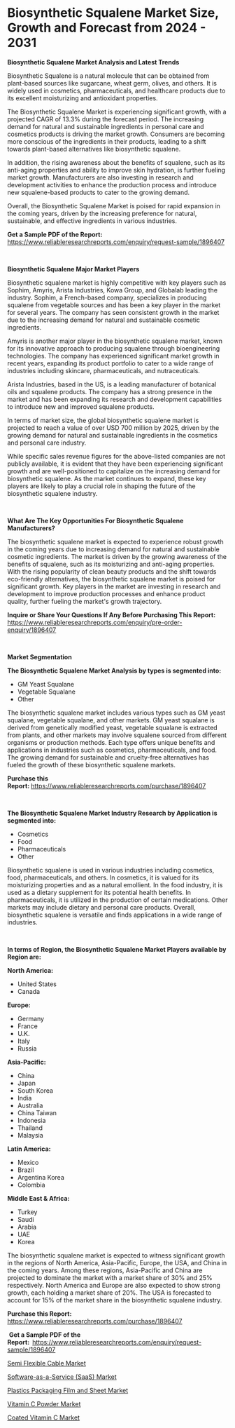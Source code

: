 <p><h1>Biosynthetic Squalene Market Size, Growth and Forecast from 2024 - 2031</h1></p><p><strong>Biosynthetic Squalene Market Analysis and Latest Trends</strong></p>
<p><p>Biosynthetic Squalene is a natural molecule that can be obtained from plant-based sources like sugarcane, wheat germ, olives, and others. It is widely used in cosmetics, pharmaceuticals, and healthcare products due to its excellent moisturizing and antioxidant properties.</p><p>The Biosynthetic Squalene Market is experiencing significant growth, with a projected CAGR of 13.3% during the forecast period. The increasing demand for natural and sustainable ingredients in personal care and cosmetics products is driving the market growth. Consumers are becoming more conscious of the ingredients in their products, leading to a shift towards plant-based alternatives like biosynthetic squalene.</p><p>In addition, the rising awareness about the benefits of squalene, such as its anti-aging properties and ability to improve skin hydration, is further fueling market growth. Manufacturers are also investing in research and development activities to enhance the production process and introduce new squalene-based products to cater to the growing demand.</p><p>Overall, the Biosynthetic Squalene Market is poised for rapid expansion in the coming years, driven by the increasing preference for natural, sustainable, and effective ingredients in various industries.</p></p>
<p><strong>Get a Sample PDF of the Report:&nbsp;</strong> <a href="https://www.reliableresearchreports.com/enquiry/request-sample/1896407">https://www.reliableresearchreports.com/enquiry/request-sample/1896407</a></p>
<p>&nbsp;</p>
<p><strong>Biosynthetic Squalene Major Market Players</strong></p>
<p><p>Biosynthetic squalene market is highly competitive with key players such as Sophim, Amyris, Arista Industries, Kowa Group, and Globalab leading the industry. Sophim, a French-based company, specializes in producing squalene from vegetable sources and has been a key player in the market for several years. The company has seen consistent growth in the market due to the increasing demand for natural and sustainable cosmetic ingredients.</p><p>Amyris is another major player in the biosynthetic squalene market, known for its innovative approach to producing squalene through bioengineering technologies. The company has experienced significant market growth in recent years, expanding its product portfolio to cater to a wide range of industries including skincare, pharmaceuticals, and nutraceuticals.</p><p>Arista Industries, based in the US, is a leading manufacturer of botanical oils and squalene products. The company has a strong presence in the market and has been expanding its research and development capabilities to introduce new and improved squalene products.</p><p>In terms of market size, the global biosynthetic squalene market is projected to reach a value of over USD 700 million by 2025, driven by the growing demand for natural and sustainable ingredients in the cosmetics and personal care industry.</p><p>While specific sales revenue figures for the above-listed companies are not publicly available, it is evident that they have been experiencing significant growth and are well-positioned to capitalize on the increasing demand for biosynthetic squalene. As the market continues to expand, these key players are likely to play a crucial role in shaping the future of the biosynthetic squalene industry.</p></p>
<p>&nbsp;</p>
<p><strong>What Are The Key Opportunities For Biosynthetic Squalene Manufacturers?</strong></p>
<p><p>The biosynthetic squalene market is expected to experience robust growth in the coming years due to increasing demand for natural and sustainable cosmetic ingredients. The market is driven by the growing awareness of the benefits of squalene, such as its moisturizing and anti-aging properties. With the rising popularity of clean beauty products and the shift towards eco-friendly alternatives, the biosynthetic squalene market is poised for significant growth. Key players in the market are investing in research and development to improve production processes and enhance product quality, further fueling the market's growth trajectory.</p></p>
<p><strong>Inquire or Share Your Questions If Any Before Purchasing This Report:</strong> <a href="https://www.reliableresearchreports.com/enquiry/pre-order-enquiry/1896407">https://www.reliableresearchreports.com/enquiry/pre-order-enquiry/1896407</a></p>
<p>&nbsp;</p>
<p><strong>Market Segmentation</strong></p>
<p><strong>The Biosynthetic Squalene Market Analysis by types is segmented into:</strong></p>
<p><ul><li>GM Yeast Squalane</li><li>Vegetable Squalane</li><li>Other</li></ul></p>
<p><p>The biosynthetic squalene market includes various types such as GM yeast squalane, vegetable squalane, and other markets. GM yeast squalane is derived from genetically modified yeast, vegetable squalane is extracted from plants, and other markets may involve squalene sourced from different organisms or production methods. Each type offers unique benefits and applications in industries such as cosmetics, pharmaceuticals, and food. The growing demand for sustainable and cruelty-free alternatives has fueled the growth of these biosynthetic squalene markets.</p></p>
<p><strong>Purchase this Report:&nbsp;</strong><a href="https://www.reliableresearchreports.com/purchase/1896407">https://www.reliableresearchreports.com/purchase/1896407</a></p>
<p>&nbsp;</p>
<p><strong>The Biosynthetic Squalene Market Industry Research by Application is segmented into:</strong></p>
<p><ul><li>Cosmetics</li><li>Food</li><li>Pharmaceuticals</li><li>Other</li></ul></p>
<p><p>Biosynthetic squalene is used in various industries including cosmetics, food, pharmaceuticals, and others. In cosmetics, it is valued for its moisturizing properties and as a natural emollient. In the food industry, it is used as a dietary supplement for its potential health benefits. In pharmaceuticals, it is utilized in the production of certain medications. Other markets may include dietary and personal care products. Overall, biosynthetic squalene is versatile and finds applications in a wide range of industries.</p></p>
<p>&nbsp;</p>
<p><strong>In terms of Region, the Biosynthetic Squalene Market Players available by Region are:</strong></p>
<p>
    <p> <strong> North America: </strong>
        <ul>
            <li>United States</li>
            <li>Canada</li>
        </ul>
        </p> 
    <p> <strong> Europe: </strong>
        <ul>
            <li>Germany</li>
            <li>France</li>
            <li>U.K.</li>
            <li>Italy</li>
            <li>Russia</li>
        </ul>
        </p> 
    <p> <strong> Asia-Pacific: </strong>
        <ul>
            <li>China</li>
            <li>Japan</li>
            <li>South Korea</li>
            <li>India</li>
            <li>Australia</li>
            <li>China Taiwan</li>
            <li>Indonesia</li>
            <li>Thailand</li>
            <li>Malaysia</li>
        </ul>
        </p> 
    <p> <strong> Latin America: </strong>
        <ul>
            <li>Mexico</li>
            <li>Brazil</li>
            <li>Argentina Korea</li>
            <li>Colombia</li>
        </ul>
        </p> 
    <p> <strong> Middle East & Africa: </strong>
        <ul>
            <li>Turkey</li>
            <li>Saudi</li>
            <li>Arabia</li>
            <li>UAE</li>
            <li>Korea</li>
        </ul>
    </p>
    </p>
<p><p>The biosynthetic squalene market is expected to witness significant growth in the regions of North America, Asia-Pacific, Europe, the USA, and China in the coming years. Among these regions, Asia-Pacific and China are projected to dominate the market with a market share of 30% and 25% respectively. North America and Europe are also expected to show strong growth, each holding a market share of 20%. The USA is forecasted to account for 15% of the market share in the biosynthetic squalene industry.</p></p>
<p><strong>Purchase this Report: </strong><a href="https://www.reliableresearchreports.com/purchase/1896407">https://www.reliableresearchreports.com/purchase/1896407</a></p>
<p>&nbsp;<strong>Get a Sample PDF of the Report:&nbsp;&nbsp;</strong><a href="https://www.reliableresearchreports.com/enquiry/request-sample/1896407">https://www.reliableresearchreports.com/enquiry/request-sample/1896407</a></p>
<p><strong></strong></p>
<p><p><a href="https://summer-dogwood-3e9.notion.site/Semi-Flexible-Cable-Market-Size-Growth-and-Forecast-from-2024-2031-b6933258c403423f87b14701a96b0c37">Semi Flexible Cable Market</a></p><p><a href="https://github.com/danielneavesallisons03mba/Market-Research-Report-List-1/blob/main/software-as-a-service-saas-market.md">Software-as-a-Service (SaaS) Market</a></p><p><a href="https://extreme-scabiosa-c81.notion.site/Plastics-Packaging-Film-and-Sheet-Market-Challenges-Opportunities-and-Growth-Drivers-and-Major-Ma-5eaacd2d12374f88919b8d4a9e791941">Plastics Packaging Film and Sheet Market</a></p><p><a href="https://view.publitas.com/reportprime-1/vitamin-c-powder-market-research-report-provides-critical-insights-that-can-help-shape-business-development-and-investment-strategies/">Vitamin C Powder Market</a></p><p><a href="https://view.publitas.com/reportprime-1/coated-vitamin-c-market-centers-on-aspects-such-as-market-growth-market-share-market-opportunity-and-projected-forecasts-spanning-from-2024-to-2031/">Coated Vitamin C Market</a></p></p>